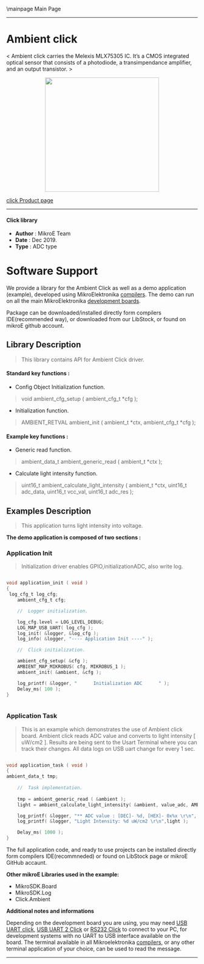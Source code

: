 \mainpage Main Page
 
 

---
# Ambient click

< Ambient click carries the Melexis MLX75305 IC. It’s a CMOS integrated optical sensor that consists of a photodiode, a transimpendance amplifier, and an output transistor. >

<p align="center">
  <img src="https://download.mikroe.com/images/click_for_ide/ambient_click.png" height=300px>
</p>

[click Product page](<https://www.mikroe.com/ambient-click>)

---


#### Click library 

- **Author**        : MikroE Team
- **Date**          : Dec 2019.
- **Type**          : ADC type


# Software Support

We provide a library for the Ambient Click 
as well as a demo application (example), developed using MikroElektronika 
[compilers](https://shop.mikroe.com/compilers). 
The demo can run on all the main MikroElektronika [development boards](https://shop.mikroe.com/development-boards).

Package can be downloaded/installed directly form compilers IDE(recommended way), or downloaded from our LibStock, or found on mikroE github account. 

## Library Description

> This library contains API for Ambient Click driver.

#### Standard key functions :

- Config Object Initialization function.
> void ambient_cfg_setup ( ambient_cfg_t *cfg ); 
 
- Initialization function.
> AMBIENT_RETVAL ambient_init ( ambient_t *ctx, ambient_cfg_t *cfg );


#### Example key functions :

- Generic read function.
> ambient_data_t ambient_generic_read ( ambient_t *ctx );
 
- Calculate light intensity function.
> uint16_t ambient_calculate_light_intensity ( ambient_t *ctx, uint16_t adc_data, uint16_t vcc_val, uint16_t adc_res );

## Examples Description

> This application turns light intensity into voltage.

**The demo application is composed of two sections :**

### Application Init 

> Initialization driver enables GPIO,initializationADC, also write log.

```c

void application_init ( void )
{
 log_cfg_t log_cfg;
    ambient_cfg_t cfg;

    //  Logger initialization.

    log_cfg.level = LOG_LEVEL_DEBUG;
    LOG_MAP_USB_UART( log_cfg );
    log_init( &logger, &log_cfg );
    log_info( &logger, "---- Application Init ----" );

    //  Click initialization.

    ambient_cfg_setup( &cfg );
    AMBIENT_MAP_MIKROBUS( cfg, MIKROBUS_1 );
    ambient_init( &ambient, &cfg );

    log_printf( &logger, "      Initialization ADC      " );
    Delay_ms( 100 );
}
  
```

### Application Task

> This is an example which demonstrates the use of Ambient click board.
  Ambient click reads ADC value and converts to light intensity [ uW/cm2 ].
  Results are being sent to the Usart Terminal where you can track their changes.
  All data logs on USB uart change for every 1 sec.

```c

void application_task ( void )
{
ambient_data_t tmp;
    
    //  Task implementation.
    
    tmp = ambient_generic_read ( &ambient );
    light = ambient_calculate_light_intensity( &ambient, value_adc, AMBIENT_VCC_3_3, AMBIENT_RES_12_BIT );

    log_printf( &logger, "** ADC value : [DEC]- %d, [HEX]- 0x%x \r\n", tmp, tmp );
    log_printf( &logger, "Light Intensity: %d uW/cm2 \r\n",light );

    Delay_ms( 1000 );
}  

```


The full application code, and ready to use projects can be  installed directly form compilers IDE(recommneded) or found on LibStock page or mikroE GitHub accaunt.

**Other mikroE Libraries used in the example:** 

- MikroSDK.Board
- MikroSDK.Log
- Click.Ambient

**Additional notes and informations**

Depending on the development board you are using, you may need 
[USB UART click](https://shop.mikroe.com/usb-uart-click), 
[USB UART 2 Click](https://shop.mikroe.com/usb-uart-2-click) or 
[RS232 Click](https://shop.mikroe.com/rs232-click) to connect to your PC, for 
development systems with no UART to USB interface available on the board. The 
terminal available in all Mikroelektronika 
[compilers](https://shop.mikroe.com/compilers), or any other terminal application 
of your choice, can be used to read the message.



---
